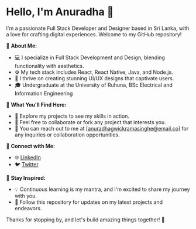 # Hello, I'm Anuradha 👋

I'm a passionate Full Stack Developer and Designer based in Sri Lanka, with a love for crafting digital experiences. Welcome to my GitHub repository!

🚀 **About Me:**
- 💻 I specialize in Full Stack Development and Design, blending functionality with aesthetics.
- ⚙️ My tech stack includes React, React Native, Java, and Node.js.
- 🎨 I thrive on creating stunning UI/UX designs that captivate users.
- 🎓 Undergraduate at the University of Ruhuna, BSc Electrical and Information Engineering

🌟 **What You'll Find Here:**
- 📁 Explore my projects to see my skills in action.
- 🤝 Feel free to collaborate or fork any project that interests you.
- 📩 You can reach out to me at [anuradhagwickramasinghe@email.co] for any inquiries or collaboration opportunities.

🔗 **Connect with Me:**
- 🌐 [LinkedIn](www.linkedin.com/in/wickx)
- 🐦 [Twitter](https://twitter.com/yourtwitter)

📖 **Stay Inspired:**
- 💡 Continuous learning is my mantra, and I'm excited to share my journey with you.
- 🔔 Follow this repository for updates on my latest projects and endeavors.

Thanks for stopping by, and let's build amazing things together! 🌟
